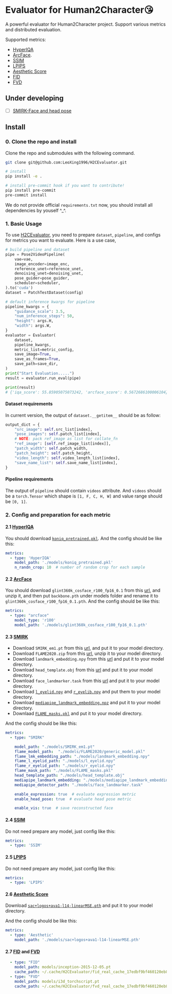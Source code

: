# Evaluator for Human2Character😘

A powerful evaluator for Human2Character project. Support various metrics and distributed evaluation.

Supported metrics:
* [HyperIQA](https://github.com/SSL92/hyperIQA)
* [ArcFace](https://github.com/deepinsight/insightface/tree/master/recognition/arcface_torch).
* [SSIM](https://github.com/VainF/pytorch-msssim)
* [LPIPS](https://github.com/richzhang/PerceptualSimilarity)
* [Aesthetic Score](https://github.com/christophschuhmann/improved-aesthetic-predictor)
* [FID](https://github.com/NVlabs/stylegan2-ada-pytorch/blob/main/metrics/frechet_inception_distance.py)
* [FVD](https://github.com/wilson1yan/VideoGPT/blob/master/scripts/compute_fvd.py)

## Under developing

- [ ] [SMIRK-Face and head pose](https://github.com/georgeretsi/smirk)

## Install

### 0. Clone the repo and install

Clone the repo and submodules with the following command.

```bash
git clone git@github.com:LeoXing1996/H2CEvaluator.git

# install
pip install -e .

# install pre-commit hook if you want to contribute!
pip install pre-commit
pre-commit install
```

We do not provide official `requirements.txt` now, you should install all dependencies by youself ^_^.


### 1. Basic Usage

To use [H2CEvaluator](./H2CEvaluator/evaluator.py), you need to prepare `dataset`, `pipeline`, and configs for metrics you want to evaluate. Here is a use case,

```python
# build pipeline and dataset
pipe = Pose2VideoPipeline(
    vae=vae,
    image_encoder=image_enc,
    reference_unet=reference_unet,
    denoising_unet=denoising_unet,
    pose_guider=pose_guider,
    scheduler=scheduler,
).to('cuda')
dataset = PatchTestDataset(config)

# default inference kwargs for pipeline
pipeline_kwargs = {
    "guidance_scale": 3.5,
    "num_inference_steps": 50,
    "height": args.H,
    "width": args.W,
}
evaluator = Evaluator(
    dataset,
    pipeline_kwargs,
    metric_list=metric_config,
    save_image=True,
    save_as_frames=True,
    save_path=save_dir,
)
print("Start Evaluation.....")
result = evaluator.run_eval(pipe)

print(result)
# {'iqa_score': 55.85905075073242, 'arcface_score': 0.5672686100006104}
```

#### Dataset requirements

In current version, the output of `dataset.__getitem__` should be as follow:

```python
output_dict = {
    "src_image": self.src_list[index],
    "pose_images": self.patch_list[index],
    # NOTE: pack ref_image as list for collate_fn
    "ref_image": [self.ref_image_list[index]],
    "patch_width": self.patch_width,
    "patch_height": self.patch_height,
    "video_length": self.video_length_list[index],
    "save_name_list": self.save_name_list[index],
}
```

#### Pipeline requirements

The output of `pipeline` should contain `videos` attribute. And `videos` should be a `torch.Tensor` which shape is `[1, F, C, H, W]` and value range should be `[0, 1]`.

### 2. Config and preparation for each metric

#### 2.1 [HyperIQA](./H2CEvaluator/hyper_iqa.py)

You should download [`koniq_pretrained.pkl`](https://drive.google.com/file/d/1OOUmnbvpGea0LIGpIWEbOyxfWx6UCiiE/view). And the config should be like this:

```yaml
metrics:
  - type: 'HyperIQA'
    model_path: './models/koniq_pretrained.pkl'
    n_randn_crop: 10  # number of random crop for each sample
```

#### 2.2 [ArcFace](./H2CEvaluator/arcface.py)

You should download `glint360k_cosface_r100_fp16_0.1` from this [url](https://onedrive.live.com/?authkey=%21AFZjr283nwZHqbA&id=4A83B6B633B029CC%215577&cid=4A83B6B633B029CC), and unzip it, and then put `backbone.pth` under models folder and rename it to `glint360k_cosface_r100_fp16_0.1.pth`. And the config should be like this:

```yaml
metrics:
  - type: "arcface"
    model_type: 'r100'
    model_path: './models/glint360k_cosface_r100_fp16_0.1.pth'
```

#### 2.3 [SMIRK](./H2CEvaluator/smirk.py)

* Download `SMIRK_em1.pt` from this [url](https://drive.google.com/file/d/1T65uEd9dVLHgVw5KiUYL66NUee-MCzoE/view), and put it to your model directory.
* Download `FLAME2020.zip` from this [url](https://flame.is.tue.mpg.de/download.php), unzip it to your model directory.
* Download `landmark_embedding.npy` from this [url](https://github.com/georgeretsi/smirk/blob/main/assets/landmark_embedding.npy) and put it to your model directory.
* Download `head_template.obj` from this [url](https://github.com/georgeretsi/smirk/blob/main/assets/head_template.obj) and put it to your model directory.
* Download `face_landmarker.task` from this [url](https://storage.googleapis.com/mediapipe-models/face_landmarker/face_landmarker/float16/latest/face_landmarker.task) and put it to your model directory.
* Download [`l_eyelid.npy`](https://github.com/georgeretsi/smirk/blob/main/assets/l_eyelid.npy) and [`r_eyelib.npy`](https://github.com/georgeretsi/smirk/blob/main/assets/r_eyelid.npy) and put them to your model directory.
* Download [`mediapipe_landmark_embedding.npz`](https://github.com/georgeretsi/smirk/blob/main/assets/mediapipe_landmark_embedding/mediapipe_landmark_embedding.npz) and put it to your model directory.
* Downlaad [`FLAME_masks.pkl`](https://github.com/georgeretsi/smirk/blob/main/assets/FLAME_masks/FLAME_masks.pkl) and put it to your model directory.

And the config should be like this:

```yaml
metrics:
  - type: "SMIRK"

    model_path: "./models/SMIRK_em1.pt"
    flame_model_path:  "./models/FLAME2020/generic_model.pkl"
    flame_lmk_embedding_path: "./models/landmark_embedding.npy"
    flame_l_eyelid_path: "./models/l_eyelid.npy"
    flame_r_eyelid_path: "./models/r_eyelid.npy"
    flame_mask_path: "./models/FLAME_masks.pkl"
    head_template_path: "./models/head_template.obj"
    mediapipe_landmark_embedding: "./models/mediapipe_landmark_embedding.npz"
    mediapipe_detector_path: "./models/face_landmarker.task"

    enable_expression: true  # evaluate expression metric
    enable_head_pose: true  # evaluate head pose metric

    enable_vis: true  # save reconstructed face
```

#### 2.4 [SSIM](./H2CEvaluator/ssim.py)

Do not need prepare any model, just config like this:

```yaml
metrics:
  - type: 'SSIM'
```

#### 2.5 [LPIPS](./H2CEvaluator/lpips.py)

Do not need prepare any model, just config like this:

```yaml
metrics:
  - type: 'LPIPS'
```

#### 2.6 [Aesthetic Score](./H2CEvaluator/aesthetic.py)

Download [`sac+logos+ava1-l14-linearMSE.pth`](https://github.com/christophschuhmann/improved-aesthetic-predictor/blob/main/sac%2Blogos%2Bava1-l14-linearMSE.pth) and put it to your model directory.

And the config should be like this:

```yaml
metrics:
  - type: 'Aesthetic'
    model_path: './models/sac+logos+ava1-l14-linearMSE.pth'
```

#### 2.7 [FID](./H2CEvaluator/fid.py) and [FVD](./H2CEvaluator/fvd.py)

```yaml
  - type: "FID"
    model_path: models/inception-2015-12-05.pt
    cache_path: ~/.cache/H2CEvaluator/fid_real_cache_17edbf9bf460120eb820adc439279af7.pt
  - type: "FVD"
    model_path: models/i3d_torchscript.pt
    cache_path: ~/.cache/H2CEvaluator/fvd_real_cache_17edbf9bf460120eb820adc439279af7.pt
```
